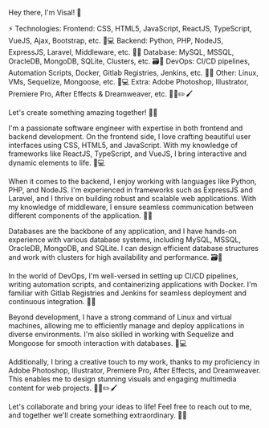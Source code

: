 Hey there, I'm Visal! 👋

⚡ Technologies:
Frontend: CSS, HTML5, JavaScript, ReactJS, TypeScript, VueJS, Ajax, Bootstrap, etc. 🎨💻
Backend: Python, PHP, NodeJS, ExpressJS, Laravel, Middleware, etc. 🐍🔧
Database: MySQL, MSSQL, OracleDB, MongoDB, SQLite, Clusters, etc. 🗃️💾
DevOps: CI/CD pipelines, Automation Scripts, Docker, Gitlab Registries, Jenkins, etc. 🚀🔧
Other: Linux, VMs, Sequelize, Mongoose, etc. 🐧💻
Extra: Adobe Photoshop, Illustrator, Premiere Pro, After Effects & Dreamweaver, etc. 🎨🎥✏️🖌️

Let's create something amazing together! 💪😄

I'm a passionate software engineer with expertise in both frontend and backend development. On the frontend side, I love crafting beautiful user interfaces using CSS, HTML5, and JavaScript. With my knowledge of frameworks like ReactJS, TypeScript, and VueJS, I bring interactive and dynamic elements to life. 🌈💻

When it comes to the backend, I enjoy working with languages like Python, PHP, and NodeJS. I'm experienced in frameworks such as ExpressJS and Laravel, and I thrive on building robust and scalable web applications. With my knowledge of middleware, I ensure seamless communication between different components of the application. 🐍🔧

Databases are the backbone of any application, and I have hands-on experience with various database systems, including MySQL, MSSQL, OracleDB, MongoDB, and SQLite. I can design efficient database structures and work with clusters for high availability and performance. 🗃️💾

In the world of DevOps, I'm well-versed in setting up CI/CD pipelines, writing automation scripts, and containerizing applications with Docker. I'm familiar with Gitlab Registries and Jenkins for seamless deployment and continuous integration. 🚀🔧

Beyond development, I have a strong command of Linux and virtual machines, allowing me to efficiently manage and deploy applications in diverse environments. I'm also skilled in working with Sequelize and Mongoose for smooth interaction with databases. 🐧💻

Additionally, I bring a creative touch to my work, thanks to my proficiency in Adobe Photoshop, Illustrator, Premiere Pro, After Effects, and Dreamweaver. This enables me to design stunning visuals and engaging multimedia content for web projects. 🎨🎥✏️🖌️

Let's collaborate and bring your ideas to life! Feel free to reach out to me, and together we'll create something extraordinary. 💪😄
